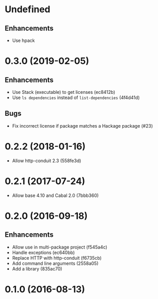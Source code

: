 # Undefined

## Enhancements

- Use hpack

# 0.3.0 (2019-02-05)

## Enhancements

- Use Stack (executable) to get licenses (ec8412b)
- Use `ls dependencies` instead of `list-dependencies` (4f4d41d)

## Bugs

- Fix incorrect license if package matches a Hackage package (#23)

# 0.2.2 (2018-01-16)

- Allow http-conduit 2.3 (558fe3d)

# 0.2.1 (2017-07-24)

- Allow base 4.10 and Cabal 2.0 (7bbb360)

# 0.2.0 (2016-09-18)

## Enhancements

- Allow use in multi-package project (f545a4c)
- Handle exceptions (ec640bb)
- Replace HTTP with http-conduit (f6735cb)
- Add command line arguments (2558a05)
- Add a library (835ac70)

# 0.1.0 (2016-08-13)
